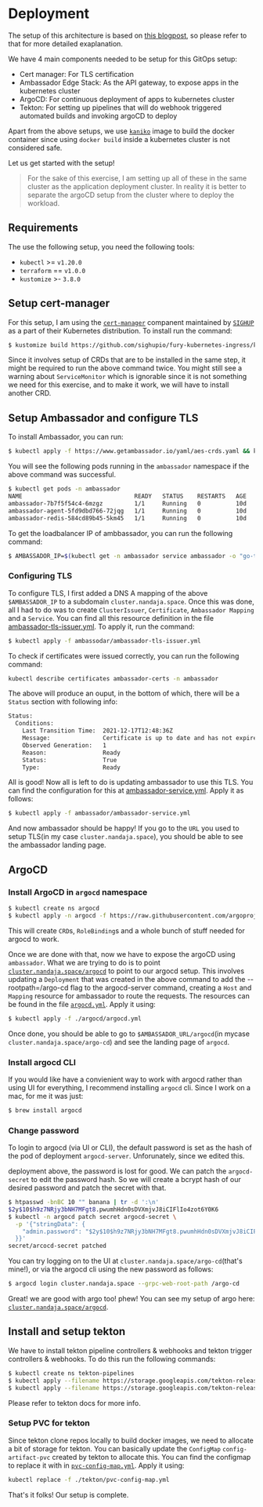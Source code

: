 # Deployment

The setup of this architecture is based on [this
blogpost](https://medium.com/dzerolabs/using-tekton-and-argocd-to-set-up-a-kubernetes-native-build-release-pipeline-cf4f4d9972b0),
so please refer to that for more detailed exaplanation.

We have 4 main components needed to be setup for this GitOps setup:

- Cert manager: For TLS certification
- Ambassador Edge Stack: As the API gateway, to expose apps in the kubernetes cluster
- ArgoCD: For continuous deployment of apps to kubernetes cluster
- Tekton: For setting up pipelines that will do webhook triggered automated
  builds and invoking argoCD to deploy

Apart from the above setups, we use
[`kaniko`](https://github.com/GoogleContainerTools/kaniko) image to build the
docker container since using `docker build` inside a kubernetes cluster is not
considered safe.

Let us get started with the setup!

> For the sake of this exercise, I am setting up all of these in the same
> cluster as the application deployment cluster. In reality it is better to
> separate the argoCD setup from the cluster where to deploy the workload.

## Requirements

The use the following setup, you need the following tools:

- `kubectl` >= `v1.20.0`
- `terraform` == `v1.0.0`
- `kustomize` >- `3.8.0`

## Setup cert-manager

For this setup, I am using the
[`cert-manager`](https://github.com/sighupio/fury-kubernetes-ingress/tree/v1.10.0/katalog/cert-manager)
companent maintained by [`SIGHUP`](https://github.com/sighupio) as a part of
their Kubernetes distribution. To install run the command:

``` sh
$ kustomize build https://github.com/sighupio/fury-kubernetes-ingress/katalog/cert-manager\?ref\=v1.10.0 | kubectl apply -f-
```

Since it involves setup of CRDs that are to be installed in the same step, it
might be required to run the above command twice. You might still see a warning
about `ServiceMonitor` which is ignorable since it is not something we need for
this exercise, and to make it work, we will have to install another CRD.

## Setup Ambassador and configure TLS

To install Ambassador, you can run:

``` sh
$ kubectl apply -f https://www.getambassador.io/yaml/aes-crds.yaml && kubectl wait --for condition=established --timeout=90s crd -lproduct=aes && kubectl apply -f https://www.getambassador.io/yaml/aes.yaml && kubectl -n ambassador wait --for condition=available --timeout=90s deploy -lproduct=aes
```

You will see the following pods running in the `ambassador` namespace if
the above command was successful.

``` sh
$ kubectl get pods -n ambassador
NAME                                READY   STATUS    RESTARTS   AGE
ambassador-7b7f5f54c4-6mzgz         1/1     Running   0          10d
ambassador-agent-5fd9dbd766-72jqg   1/1     Running   0          10d
ambassador-redis-584cd89b45-5km45   1/1     Running   0          10d
```

To get the loadbalancer IP of ambbassador, you can run the following command:

``` sh
$ AMBASSADOR_IP=$(kubectl get -n ambassador service ambassador -o "go-template={{range .status.loadBalancer.ingress}}{{or .ip .hostname}}{{end}}")
```

### Configuring TLS

To configure TLS, I first added a DNS A mapping of the above `$AMBASSADOR_IP` to
a subdomain `cluster.nandaja.space`. Once this was done, all I had to do was to
create `ClusterIssuer`, `Certificate`, `Ambassador Mapping` and a `Service`. You
can find all this resource definition in the file
[ambassador-tls-issuer.yml](./ambassador/ambassador-tls-issuer.yml). To apply
it, run the command:

``` sh
$ kubectl apply -f ambassodar/ambassador-tls-issuer.yml
```

To check if certificates were issued correctly, you can run the following
command:

``` sh
kubectl describe certificates ambassador-certs -n ambassador
```

The above will produce an ouput, in the bottom of which, there will be a
`Status` section with following info:

``` sh
Status:
  Conditions:
    Last Transition Time:  2021-12-17T12:48:36Z
    Message:               Certificate is up to date and has not expired
    Observed Generation:   1
    Reason:                Ready
    Status:                True
    Type:                  Ready
```

All is good! Now all is left to do is updating ambassador to use this TLS. You
can find the configuration for this at
[ambassador-service.yml](./ambassador/ambassador-service.yml). Apply it as
follows:

``` sh
$ kubectl apply -f ambassador/ambassador-service.yml
```

And now ambassador should be happy! If you go to the `URL` you used to setup
TLS(in my case `cluster.nandaja.space`), you should be able to see the
ambassador landing page.

## ArgoCD

### Install ArgoCD in `argocd` namespace

``` sh
$ kubectl create ns argocd
$ kubectl apply -n argocd -f https://raw.githubusercontent.com/argoproj/argo-cd/v2.2.1/manifests/install.yaml 
```

This will create `CRD`s, `RoleBinding`s and a whole bunch of stuff needed for
argocd to work.

Once we are done with that, now we have to expose the argoCD using `ambassador`.
What we are trying to do is to point [`cluster.nandaja.space/argocd`](https://cluster.nandaja.space) to point to
our argocd setup. This involves updating a `Deployment` that was created in the
above command to add the --rootpath=/argo-cd flag to the argocd-server command,
creating a `Host` and `Mapping` resource for ambassador to route the requests.
The resources can be found in the file [`argocd.yml`](./argocd/argocd.yml).
Apply it using:

``` sh
$ kubectl apply -f ./argocd/argocd.yml
```

Once done, you should be able to go to `$AMBASSADOR_URL/argocd`(in mycase
`cluster.nandaja.space/argo-cd`) and see the landing page of `argocd`.

### Install argocd CLI

If you would like have a convienient way to work with argocd rather than using
UI for everything, I recommend installing `argocd` cli. Since I work on a mac,
for me it was just:

``` sh
$ brew install argocd
```

### Change password

To login to argocd (via UI or CLI), the default password is set as the hash of
the pod of deployment `argocd-server`. Unforunately, since we edited this.  

deployment above, the password is lost for good. We can patch the
`argocd-secret` to edit the password hash. So we will create a bcrypt hash of our
desired password and patch the secret with that.

``` sh
$ htpasswd -bnBC 10 "" banana | tr -d ':\n'
$2y$10$h9z7NRjy3bNH7MFgt8.pwumhHdn0sDVXmjvJ8iCIFlIo4zot6Y0K6
$ kubectl -n argocd patch secret argocd-secret \
  -p '{"stringData": {
    "admin.password": "$2y$10$h9z7NRjy3bNH7MFgt8.pwumhHdn0sDVXmjvJ8iCIFlIo4zot6Y0K6", "admin.passwordMtime": "'$(date +%FT%T%Z)'"
  }}'
secret/arcocd-secret patched
```

You can try logging on to the UI at `cluster.nandaja.space/argo-cd`(that's
mine!), or via the argocd cli using the new password as follows:

``` sh
$ argocd login cluster.nandaja.space --grpc-web-root-path /argo-cd
```

Great! we are good with argo too! phew! You can see my setup of argo here:
[`cluster.nandaja.space/argocd`](https://cluster.nandaja.space).

## Install and setup tekton

We have to install tekton pipeline controllers & webhooks and tekton trigger
controllers & webhooks. To do this run the following commands:

``` sh
$ kubectl create ns tekton-pipelines
$ kubectl apply --filename https://storage.googleapis.com/tekton-releases/triggers/latest/release.yaml
$ kubectl apply --filename https://storage.googleapis.com/tekton-releases/pipeline/latest/release.yaml
```

Please refer to tekton docs for more info.

### Setup PVC for tekton

Since tekton clone repos locally to build docker images, we need to allocate a
bit of storage for tekton. You can basically update the `ConfigMap` `config-artifact-pvc`
created by tekton to allocate this. You can find the configmap to replace it
with in [`pvc-config-map.yml`](./tekton/pvc-config-map.yml). Apply it using:

``` sh
kubectl replace -f ./tekton/pvc-config-map.yml
```

That's it folks! Our setup is complete.
